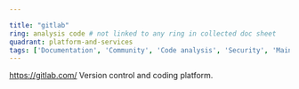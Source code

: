 ```yaml
---

title: "gitlab"
ring: analysis code # not linked to any ring in collected doc sheet
quadrant: platform-and-services
tags: ['Documentation', 'Community', 'Code analysis', 'Security', 'Maintainability']
---
```

https://gitlab.com/
Version control and coding platform.
